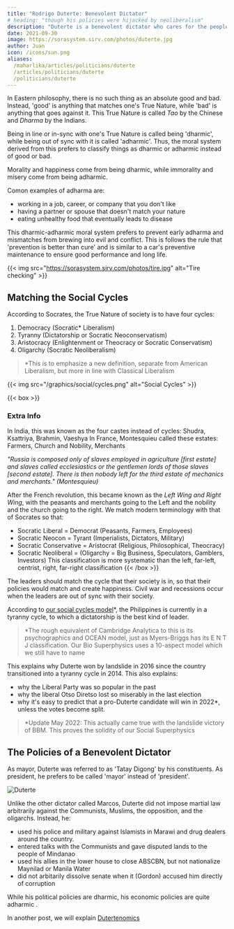```yaml
---
title: "Rodrigo Duterte: Benevolent Dictator"
# heading: "though his policies were hijacked by neoliberalism"
description: "Duterte is a benevolent dictator who cares for the people. Unfortunately, he seems helpless against the neoliberals in government."
date: 2021-09-30
image: https://sorasystem.sirv.com/photos/duterte.jpg
author: Juan
icon: /icons/sun.png
aliases:
  /maharlika/articles/politicians/duterte
  /articles/politicians/duterte
  /politicians/duterte
---
```



In Eastern philosophy, there is no such thing as an absolute good and bad. Instead, 'good' is anything that matches one's True Nature, while 'bad' is anything that goes against it. This True Nature is called *Tao* by the Chinese and *Dharma* by the Indians. 

Being in line or in-sync with one's True Nature is called being 'dharmic', while being out of sync with it is called 'adharmic'. Thus, the moral system derived from this prefers to classify things as dharmic or adharmic instead of good or bad.

Morality and happiness come from being dharmic, while immorality and misery come from being adharmic.

Comon examples of adharma are:
- working in a job, career, or company that you don't like
- having a partner or spouse that doesn't match your nature
- eating unhealthy food that eventually leads to disease

This dharmic-adharmic moral system prefers to prevent early adharma and mismatches from brewing into evil and conflict. This is follows the rule that 'prevention is better than cure' and is similar to a car's preventive maintenance to ensure good performance and long life. 

{{< img src="https://sorasystem.sirv.com/photos/tire.jpg" alt="Tire checking" >}}


## Matching the Social Cycles

According to Socrates, the True Nature of society is to have four cycles:

1. Democracy (Socratic* Liberalism)
2. Tyranny (Dictatorship or Socratic Neoconservatism)
3. Aristocracy (Enlightenment or Theocracy or Socratic Conservatism)
4. Oligarchy (Socratic Neoliberalism)

> *This is to emphasize a new definition, separate from American Liberalism, but more in line with Classical Liberalism



{{< img src="/graphics/social/cycles.png" alt="Social Cycles" >}}


{{< box >}}
### Extra Info
In India, this was known as the four castes instead of cycles: Shudra, Ksattriya, Brahmin, Vaeshya
In France, Montesquieu called these estates: Farmers, Church and Nobility, Merchants

*"Russia is composed only of slaves employed in agriculture [first estate] and slaves called ecclesiastics or the gentlemen lords of those slaves [second estate]. There is then nobody left for the third estate of mechanics and merchants." (Montesquieu)*



After the French revolution, this became known as the <i>Left Wing and Right Wing</i>, with the peasants and merchants going to the Left and the nobility and the church going to the right. We match modern terminology with that of Socrates so that:
- Socratic Liberal = Democrat (Peasants, Farmers, Employees)
- Socratic Neocon = Tyrant (Imperialists, Dictators, Military)
- Socratic Conservative = Aristocrat (Religious, Philosophical, Theocracy)
- Socratic Neoliberal = (Oligarchy = Big Business, Speculators, Gamblers, Investors)
This classification is more systematic than the left, far-left, centrist, right, far-right classification
{{< /box >}}



The leaders should match the cycle that their society is in, so that their policies would match and create happiness. Civil war and recessions occur when the leaders are out of sync with their society. 

According to [our social cycles model](https://superphysics.org/social/supersociology/principles/law-social-cycles)*, the Philippines is currently in a tyranny cycle, to which a dictatorship is the best kind of leader. 


> *The rough equivalent of Cambridge Analytica to this is its psychographics and OCEAN model, just as Myers-Briggs has its E N T J classification. Our Bio Superphysics uses a 10-aspect model which we still have to name



This explains why Duterte won by landslide in 2016 since the country transitioned into a tyranny cycle in 2014. This also explains:
- why the Liberal Party was so popular in the past
- why the liberal Otso Diretso lost so miserably in the last election
- why it's easy to predict that a pro-Duterte candidate will win in 2022*, unless the votes become split. 

> *Update May 2022: This actually came true with the landslide victory of BBM. This proves the solidity of our Social Superphysics



## The Policies of a Benevolent Dictator

As mayor, Duterte was referred to as 'Tatay Digong' by his constituents. As president, he prefers to be called 'mayor' instead of 'president'.

![Duterte](https://sorasystem.sirv.com/avatars/duterte.jpg)

Unlike the other dictator called Marcos, Duterte did not impose martial law arbitrarily against the Communists, Muslims, the opposition, and the oligarchs. Instead, he:
- used his police and military against Islamists in Marawi and drug dealers around the country.
- entered talks with the Communists and gave disputed lands to the people of Mindanao 
- used his allies in the lower house to close ABSCBN, but not nationalize Maynilad or Manila Water
- did not arbitarily dissolve senate when it (Gordon) accused him directly of corruption

While his political policies are dharmic, his economic policies are quite adharmic <!--  and are somewhat troubling -->.

In another post, we will explain [Dutertenomics](/maharlika/economics/dutertenomics)
<!-- The True Nature  of everyone and everything is different.  -->

